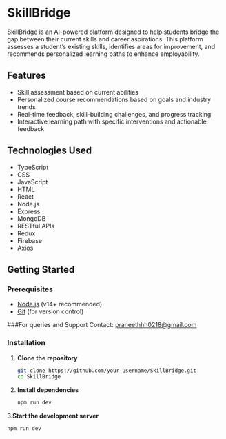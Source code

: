 # SkillBridge

SkillBridge is an AI-powered platform designed to help students bridge the gap between their current skills and career aspirations. This platform assesses a student’s existing skills, identifies areas for improvement, and recommends personalized learning paths to enhance employability.

## Features
- Skill assessment based on current abilities
- Personalized course recommendations based on goals and industry trends
- Real-time feedback, skill-building challenges, and progress tracking
- Interactive learning path with specific interventions and actionable feedback

## Technologies Used
- TypeScript
- CSS
- JavaScript
- HTML
- React
- Node.js
- Express
- MongoDB
- RESTful APIs
- Redux
- Firebase
- Axios

## Getting Started

### Prerequisites
- [Node.js](https://nodejs.org/) (v14+ recommended)
- [Git](https://git-scm.com/) (for version control)

###For queries and Support Contact: praneethhh0218@gmail.com

### Installation

1. **Clone the repository**
   ```bash
   git clone https://github.com/your-username/SkillBridge.git
   cd SkillBridge
   
2. **Install dependencies**
   ```bash
   npm run dev

3.**Start the development server**
   ```bash
   npm run dev

